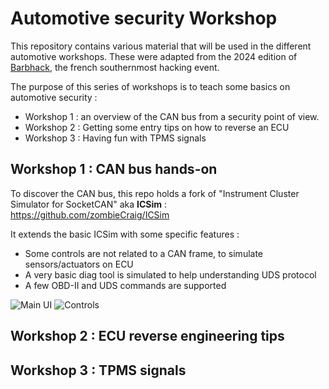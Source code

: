 # Automotive security Workshop

This repository contains various material that will be used in the different automotive workshops.
These were adapted from the 2024 edition of [Barbhack](https://www.barbhack.fr), the french southernmost hacking event. 

The purpose of this series of workshops is to teach some basics on automotive security :

- Workshop 1 : an overview of the CAN bus from a security point of view.
- Workshop 2 : Getting some entry tips on how to reverse an ECU
- Workshop 3 : Having fun with TPMS signals

## Workshop 1 : CAN bus hands-on

To discover the CAN bus, this repo holds a fork of "Instrument Cluster Simulator for SocketCAN" aka **ICSim** : https://github.com/zombieCraig/ICSim

It extends the basic ICSim with some specific features :
* Some controls are not related to a CAN frame, to simulate sensors/actuators on ECU
* A very basic diag tool is simulated to help understanding UDS protocol
* A few OBD-II and UDS commands are supported

![Main UI](https://raw.githubusercontent.com/phil-eqtech/CH-Workshop/master/media/interface.png)
![Controls](https://raw.githubusercontent.com/phil-eqtech/CH-Workshop/master/media/controls.png)


## Workshop 2 : ECU reverse engineering tips

## Workshop 3 : TPMS signals

